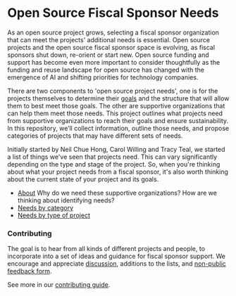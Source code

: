 # Open Source Fiscal Sponsor Needs

As an open source project grows, selecting a fiscal sponsor organization that can meet the projects' additional needs is essential. Open source projects and the open source fiscal sponsor space is evolving, as fiscal sponsors shut down, re-orient or start new. Open source funding and support has become even more important to consider thoughtfully as the funding and reuse landscape for open source has changed with the emergence of AI and shifting priorities for technology companies. 

There are two components to 'open source project needs', one is for the projects themselves to determine their [goals](https://github.com/tracykteal/managing-os-project-workshop/blob/main/worksheets/project-goals-users-worksheet.pdf) and the structure that will allow them to best meet those goals. The other are supportive organizations that can help them meet those needs. 
This project outlines what projects need from supportive organizations to reach their goals and ensure sustainability. In this repository, we’ll collect information, outline those needs, and propose categories of projects that may have different sets of needs. 

Initially started by Neil Chue Hong, Carol Willing and Tracy Teal, we started a list of things we've seen that projects need. This can vary significantly depending on the type and stage of the project. So, when you're thinking about what your project needs from a fiscal sponsor, it's also worth thinking about the current state of your project and its goals. 

- [About](about.md) Why do we need these supportive organizations? How are we thinking about identifying needs?
- [Needs by category](sponsor-needs-category.md)
- [Needs by type of project](sponsor-needs-project.md)

### Contributing

The goal is to hear from all kinds of different projects and people, to incorporate into a set of ideas and guidance for fiscal sponsor support. We encourage and appreciate [discussion](https://github.com/managing-os-projects/os-fiscal-sponsor-needs/discussions), additions to the lists, and [non-public feedback form](https://forms.gle/tCc8HBDPXEmvMwve9). 

See more in our [contributing guide](contributing.md).




